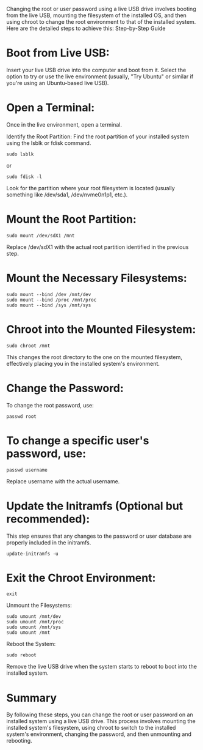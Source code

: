 Changing the root or user password using a live USB drive involves booting from the live USB, mounting the filesystem of the installed OS, and then using chroot to change the root environment to that of the installed system. Here are the detailed steps to achieve this:
Step-by-Step Guide

 # Boot from Live USB:
       
  Insert your live USB drive into the computer and boot from it.
  Select the option to try or use the live environment (usually, "Try Ubuntu" or similar if you're using an Ubuntu-based live USB).

  # Open a Terminal:
       
  Once in the live environment, open a terminal.

  Identify the Root Partition:
        Find the root partition of your installed system using the lsblk or fdisk command.

   
    sudo lsblk

or

    sudo fdisk -l

Look for the partition where your root filesystem is located (usually something like /dev/sda1, /dev/nvme0n1p1, etc.).

# Mount the Root Partition:

    sudo mount /dev/sdX1 /mnt

Replace /dev/sdX1 with the actual root partition identified in the previous step.

# Mount the Necessary Filesystems:
    
    sudo mount --bind /dev /mnt/dev
    sudo mount --bind /proc /mnt/proc
    sudo mount --bind /sys /mnt/sys

# Chroot into the Mounted Filesystem:

    sudo chroot /mnt

This changes the root directory to the one on the mounted filesystem, effectively placing you in the installed system's environment.

# Change the Password:

To change the root password, use:

    passwd root

# To change a specific user's password, use:

    passwd username

Replace username with the actual username.

# Update the Initramfs (Optional but recommended):

  This step ensures that any changes to the password or user database are properly included in the initramfs.

    update-initramfs -u

# Exit the Chroot Environment:


    exit

Unmount the Filesystems:

    sudo umount /mnt/dev
    sudo umount /mnt/proc
    sudo umount /mnt/sys
    sudo umount /mnt

Reboot the System:

    sudo reboot

Remove the live USB drive when the system starts to reboot to boot into the installed system.

# Summary

By following these steps, you can change the root or user password on an installed system using a live USB drive. This process involves mounting the installed system's filesystem, using chroot to switch to the installed system's environment, changing the password, and then unmounting and rebooting.
